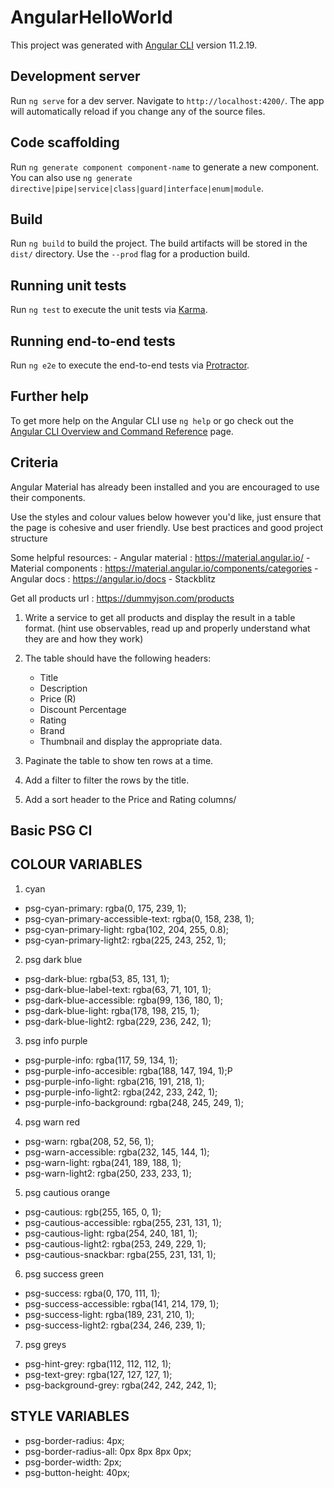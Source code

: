 # AngularHelloWorld

This project was generated with [Angular CLI](https://github.com/angular/angular-cli) version 11.2.19.

## Development server

Run `ng serve` for a dev server. Navigate to `http://localhost:4200/`. The app will automatically reload if you change any of the source files.

## Code scaffolding

Run `ng generate component component-name` to generate a new component. You can also use `ng generate directive|pipe|service|class|guard|interface|enum|module`.

## Build

Run `ng build` to build the project. The build artifacts will be stored in the `dist/` directory. Use the `--prod` flag for a production build.

## Running unit tests

Run `ng test` to execute the unit tests via [Karma](https://karma-runner.github.io).

## Running end-to-end tests

Run `ng e2e` to execute the end-to-end tests via [Protractor](http://www.protractortest.org/).

## Further help

To get more help on the Angular CLI use `ng help` or go check out the [Angular CLI Overview and Command Reference](https://angular.io/cli) page.

## Criteria 

Angular Material has already been installed and you are encouraged to use their components.

Use the styles and colour values below however you'd like, just ensure that the page is cohesive and user friendly.
Use best practices and good project structure 

Some helpful resources: 
    - Angular material : https://material.angular.io/
    - Material components : https://material.angular.io/components/categories
    - Angular docs : https://angular.io/docs
    - Stackblitz

Get all products url : https://dummyjson.com/products

1. Write a service to get all products and display the result in a table format. (hint use observables, read up and properly understand what they are and how they work)
2. The table should have the following headers:
    - Title 
    - Description
    - Price (R)
    - Discount Percentage
    - Rating
    - Brand 
    - Thumbnail
    and display the appropriate data.

3. Paginate the table to show ten rows at a time.
4. Add a filter to filter the rows by the title.
5. Add a sort header to the Price and Rating columns/


## Basic PSG CI

  ## COLOUR VARIABLES 
  1. cyan
  - psg-cyan-primary: rgba(0, 175, 239, 1);
  - psg-cyan-primary-accessible-text: rgba(0, 158, 238, 1);
  - psg-cyan-primary-light: rgba(102, 204, 255, 0.8);
  - psg-cyan-primary-light2: rgba(225, 243, 252, 1);
  

  2. psg dark blue
  - psg-dark-blue: rgba(53, 85, 131, 1);
  - psg-dark-blue-label-text: rgba(63, 71, 101, 1);
  - psg-dark-blue-accessible: rgba(99, 136, 180, 1);
  - psg-dark-blue-light: rgba(178, 198, 215, 1);
  - psg-dark-blue-light2: rgba(229, 236, 242, 1);

  3. psg info purple
  - psg-purple-info: rgba(117, 59, 134, 1);
  - psg-purple-info-accesible: rgba(188, 147, 194, 1);P
  - psg-purple-info-light: rgba(216, 191, 218, 1);
  - psg-purple-info-light2: rgba(242, 233, 242, 1);
  - psg-purple-info-background: rgba(248, 245, 249, 1);

  4. psg warn red
  - psg-warn: rgba(208, 52, 56, 1);
  - psg-warn-accessible: rgba(232, 145, 144, 1);
  - psg-warn-light: rgba(241, 189, 188, 1);
  - psg-warn-light2: rgba(250, 233, 233, 1);

  5. psg cautious orange
  - psg-cautious: rgb(255, 165, 0, 1);
  - psg-cautious-accessible: rgba(255, 231, 131, 1);
  - psg-cautious-light: rgba(254, 240, 181, 1);
  - psg-cautious-light2: rgba(253, 249, 229, 1);
  - psg-cautious-snackbar: rgba(255, 231, 131, 1);

  6. psg success green
  - psg-success: rgba(0, 170, 111, 1);
  - psg-success-accessible: rgba(141, 214, 179, 1);
  - psg-success-light: rgba(189, 231, 210, 1);
  - psg-success-light2: rgba(234, 246, 239, 1);

  7. psg greys
  - psg-hint-grey: rgba(112, 112, 112, 1);
  - psg-text-grey: rgba(127, 127, 127, 1);
  - psg-background-grey: rgba(242, 242, 242, 1);

  ## STYLE VARIABLES
  - psg-border-radius: 4px;
  - psg-border-radius-all: 0px 8px 8px 0px;
  - psg-border-width: 2px;
  - psg-button-height: 40px;
